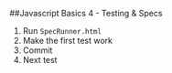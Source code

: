 ##Javascript Basics 4 - Testing & Specs

1. Run `SpecRunner.html`
2. Make the first test work
3. Commit
4. Next test
